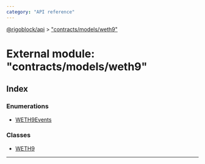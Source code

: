 ```yaml
---
category: "API reference"
---
```



[@rigoblock/api](../quick_start.md) > ["contracts/models/weth9"](../modules/_contracts_models_weth9_.md)

# External module: "contracts/models/weth9"

## Index

### Enumerations

* [WETH9Events](../enums/_contracts_models_weth9_.weth9events.md)

### Classes

* [WETH9](../classes/_contracts_models_weth9_.weth9.md)

---

